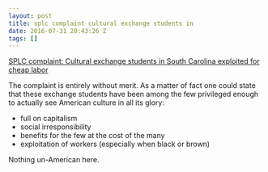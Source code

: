 ```yaml
---
layout: post
title: splc complaint cultural exchange students in
date: 2016-07-31 20:43:26 Z
tags: []
---
```

[SPLC complaint: Cultural exchange students in South Carolina exploited for cheap labor](https://www.splcenter.org/news/2016/07/27/splc-complaint-cultural-exchange-students-south-carolina-exploited-cheap-labor)

The complaint is entirely without merit. As a matter of fact one could state that these exchange students have been among the few privileged enough to actually see American culture in all its glory:

*   full on capitalism
*   social irresponsibility
*   benefits for the few at the cost of the many
*   exploitation of workers (especially when black or brown)

Nothing un-American here.
